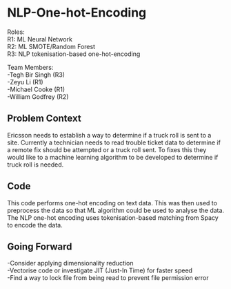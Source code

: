 # NLP-One-hot-Encoding

Roles:\
R1: ML Neural Network\
R2: ML SMOTE/Random Forest \
R3: NLP tokenisation-based one-hot-encoding

Team Members:\
-Tegh Bir Singh (R3)\
-Zeyu Li (R1)\
-Michael Cooke (R1)\
-William Godfrey (R2)

## Problem Context

Ericsson needs to establish a way to determine if a truck roll is sent to a site. 
Currently a technician needs to read trouble ticket data to determine if a remote fix should be attempted or a truck roll sent. 
To fixes this they would like to a machine learning algorithm to be developed to determine if truck roll is needed. 

## Code

This code performs one-hot encoding on text data. This was then used to preprocess the data so that ML algorithm could be used to analyse the data. 
The NLP one-hot encoding uses tokenisation-based matching from Spacy to encode the data.

## Going Forward
-Consider applying dimensionality reduction\
-Vectorise code or investigate JIT (Just-In Time) for faster speed\
-Find a way to lock file from being read to prevent file permission error
